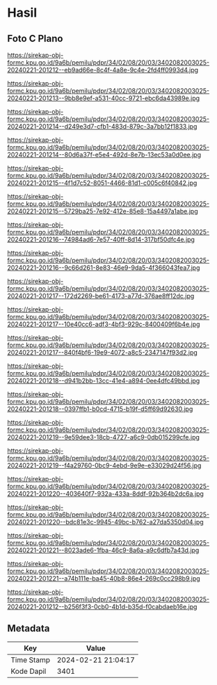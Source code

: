# Hasil

## Foto C Plano

https://sirekap-obj-formc.kpu.go.id/9a6b/pemilu/pdpr/34/02/08/20/03/3402082003025-20240221-201212--eb9ad66e-8c4f-4a8e-9c4e-2fd4ff0993d4.jpg

https://sirekap-obj-formc.kpu.go.id/9a6b/pemilu/pdpr/34/02/08/20/03/3402082003025-20240221-201213--9bb8e9ef-a531-40cc-9721-ebc6da43989e.jpg

https://sirekap-obj-formc.kpu.go.id/9a6b/pemilu/pdpr/34/02/08/20/03/3402082003025-20240221-201214--d249e3d7-cfb1-483d-879c-3a7bb12f1833.jpg

https://sirekap-obj-formc.kpu.go.id/9a6b/pemilu/pdpr/34/02/08/20/03/3402082003025-20240221-201214--80d6a37f-e5e4-492d-8e7b-13ec53a0d0ee.jpg

https://sirekap-obj-formc.kpu.go.id/9a6b/pemilu/pdpr/34/02/08/20/03/3402082003025-20240221-201215--4f1d7c52-8051-4466-81d1-c005c6f40842.jpg

https://sirekap-obj-formc.kpu.go.id/9a6b/pemilu/pdpr/34/02/08/20/03/3402082003025-20240221-201215--5729ba25-7e92-412e-85e8-15a4497a1abe.jpg

https://sirekap-obj-formc.kpu.go.id/9a6b/pemilu/pdpr/34/02/08/20/03/3402082003025-20240221-201216--74984ad6-7e57-40ff-8d14-317bf50dfc4e.jpg

https://sirekap-obj-formc.kpu.go.id/9a6b/pemilu/pdpr/34/02/08/20/03/3402082003025-20240221-201216--9c66d261-8e83-46e9-9da5-4f366043fea7.jpg

https://sirekap-obj-formc.kpu.go.id/9a6b/pemilu/pdpr/34/02/08/20/03/3402082003025-20240221-201217--172d2269-be61-4173-a77d-376ae8ff12dc.jpg

https://sirekap-obj-formc.kpu.go.id/9a6b/pemilu/pdpr/34/02/08/20/03/3402082003025-20240221-201217--10e40cc6-adf3-4bf3-929c-8400409f6b4e.jpg

https://sirekap-obj-formc.kpu.go.id/9a6b/pemilu/pdpr/34/02/08/20/03/3402082003025-20240221-201217--840f4bf6-19e9-4072-a8c5-2347147f93d2.jpg

https://sirekap-obj-formc.kpu.go.id/9a6b/pemilu/pdpr/34/02/08/20/03/3402082003025-20240221-201218--d941b2bb-13cc-41e4-a894-0ee4dfc49bbd.jpg

https://sirekap-obj-formc.kpu.go.id/9a6b/pemilu/pdpr/34/02/08/20/03/3402082003025-20240221-201218--0397ffb1-b0cd-4715-b19f-d5ff69d92630.jpg

https://sirekap-obj-formc.kpu.go.id/9a6b/pemilu/pdpr/34/02/08/20/03/3402082003025-20240221-201219--9e59dee3-18cb-4727-a6c9-0db015299cfe.jpg

https://sirekap-obj-formc.kpu.go.id/9a6b/pemilu/pdpr/34/02/08/20/03/3402082003025-20240221-201219--f4a29760-0bc9-4ebd-9e9e-e33029d24f56.jpg

https://sirekap-obj-formc.kpu.go.id/9a6b/pemilu/pdpr/34/02/08/20/03/3402082003025-20240221-201220--403640f7-932a-433a-8ddf-92b364b2dc6a.jpg

https://sirekap-obj-formc.kpu.go.id/9a6b/pemilu/pdpr/34/02/08/20/03/3402082003025-20240221-201220--bdc81e3c-9945-49bc-b762-a27da5350d04.jpg

https://sirekap-obj-formc.kpu.go.id/9a6b/pemilu/pdpr/34/02/08/20/03/3402082003025-20240221-201221--8023ade6-1fba-46c9-8a6a-a9c6dfb7a43d.jpg

https://sirekap-obj-formc.kpu.go.id/9a6b/pemilu/pdpr/34/02/08/20/03/3402082003025-20240221-201221--a74b111e-ba45-40b8-86e4-269c0cc298b9.jpg

https://sirekap-obj-formc.kpu.go.id/9a6b/pemilu/pdpr/34/02/08/20/03/3402082003025-20240221-201212--b256f3f3-0cb0-4b1d-b35d-f0cabdaeb16e.jpg


## Metadata

| Key        | Value               |
| ---------- | ------------------- |
| Time Stamp | 2024-02-21 21:04:17 |
| Kode Dapil | 3401                |



